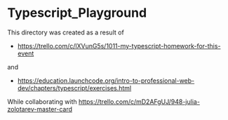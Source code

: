 # Typescript_Playground

This directory was created as a result of 

* https://trello.com/c/lXVunG5s/1011-my-typescript-homework-for-this-event

and 

* https://education.launchcode.org/intro-to-professional-web-dev/chapters/typescript/exercises.html

While collaborating with https://trello.com/c/mD2AFgUJ/948-julia-zolotarev-master-card